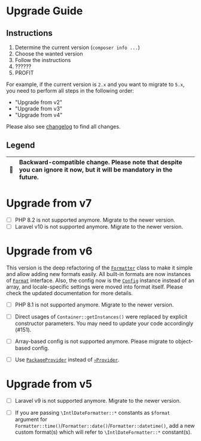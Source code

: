 # Upgrade Guide

[include:file]: ../../docs/Shared/Upgrade.md
[//]: # (start: preprocess/aa9fc458898c7c1c)
[//]: # (warning: Generated automatically. Do not edit.)

## Instructions

1. Determine the current version (`composer info ...`)
2. Choose the wanted version
3. Follow the instructions
4. ??????
5. PROFIT

For example, if the current version is `2.x` and you want to migrate to `5.x`, you need to perform all steps in the following order:

* "Upgrade from v2"
* "Upgrade from v3"
* "Upgrade from v4"

Please also see [changelog](https://github.com/LastDragon-ru/lara-asp/releases) to find all changes.

## Legend

| 🤝 | Backward-compatible change. Please note that despite you can ignore it now, but it will be mandatory in the future. |
|:--:|:--------------------------------------------------------------------------------------------------------------------|

[//]: # (end: preprocess/aa9fc458898c7c1c)

# Upgrade from v7

[include:file]: ../../docs/Shared/Upgrade/FromV7.md
[//]: # (start: preprocess/c45228918cc92f69)
[//]: # (warning: Generated automatically. Do not edit.)

* [ ] PHP 8.2 is not supported anymore. Migrate to the newer version.
* [ ] Laravel v10 is not supported anymore. Migrate to the newer version.

[//]: # (end: preprocess/c45228918cc92f69)

# Upgrade from v6

This version is the deep refactoring of the [`Formatter`][code-links/9fbde97537a14196] class to make it simple and allow adding new formats easily. All built-in formats are now instances of [`Format`][code-links/f729e209367a8080] interface. Also, the config now is the [`Config`][code-links/d45c59bc79a55ae4] instance instead of an array, and locale-specific settings were moved into format itself. Please check the updated documentation for more details.

[include:file]: ../../docs/Shared/Upgrade/FromV6.md
[//]: # (start: preprocess/9679e76379216855)
[//]: # (warning: Generated automatically. Do not edit.)

* [ ] PHP 8.1 is not supported anymore. Migrate to the newer version.

* [ ] Direct usages of `Container::getInstances()` were replaced by explicit constructor parameters. You may need to update your code accordingly (#151).

[//]: # (end: preprocess/9679e76379216855)

* [ ] Array-based config is not supported anymore. Please migrate to object-based config.

* [ ] Use [`PackageProvider`][code-links/53319d866f52d561] instead of [`💀Provider`][code-links/2d32d5931e8c93e4].

# Upgrade from v5

[include:file]: ../../docs/Shared/Upgrade/FromV5.md
[//]: # (start: preprocess/2e85dad2b0618274)
[//]: # (warning: Generated automatically. Do not edit.)

* [ ] Laravel v9 is not supported anymore. Migrate to the newer version.

[//]: # (end: preprocess/2e85dad2b0618274)

* [ ] If you are passing `\IntlDateFormatter::*` constants as `$format` argument for `Formatter::time()`/`Formatter::date()`/`Formatter::datetime()`, add a new custom format(s) which will refer to `\IntlDateFormatter::*` constant(s).

[//]: # (start: code-links)
[//]: # (warning: Generated automatically. Do not edit.)

[code-links/d45c59bc79a55ae4]: src/Config/Config.php
    "\LastDragon_ru\LaraASP\Formatter\Config\Config"

[code-links/f729e209367a8080]: src/Contracts/Format.php
    "\LastDragon_ru\LaraASP\Formatter\Contracts\Format"

[code-links/9fbde97537a14196]: src/Formatter.php
    "\LastDragon_ru\LaraASP\Formatter\Formatter"

[code-links/53319d866f52d561]: src/PackageProvider.php
    "\LastDragon_ru\LaraASP\Formatter\PackageProvider"

[code-links/2d32d5931e8c93e4]: src/Provider.php
    "\LastDragon_ru\LaraASP\Formatter\Provider"

[//]: # (end: code-links)
